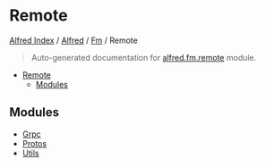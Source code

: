 # Remote

[Alfred Index](../../../README.md#alfred-index) / [Alfred](../../index.md#alfred) / [Fm](../index.md#fm) / Remote

> Auto-generated documentation for [alfred.fm.remote](../../../../alfred/fm/remote/__init__.py) module.

- [Remote](#remote)
  - [Modules](#modules)

## Modules

- [Grpc](./grpc.md)
- [Protos](protos/index.md)
- [Utils](./utils.md)